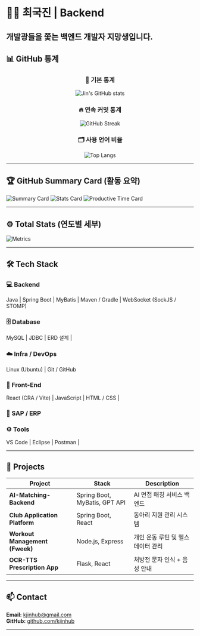 # 🧑‍💻 최국진 | Backend 

개발광들을 쫓는 백엔드 개발자 지망생입니다.  
---

## 📊 GitHub 통계  

<div align="center">

### 🧮 기본 통계
![Jin's GitHub stats](https://github-readme-stats.vercel.app/api?username=kjinhub&show_icons=true&theme=tokyonight)

### 🔥 연속 커밋 통계
![GitHub Streak](https://streak-stats.demolab.com?user=kjinhub&theme=tokyonight)

### 🗂️ 사용 언어 비율
![Top Langs](https://github-readme-stats.vercel.app/api/top-langs/?username=kjinhub&layout=compact&theme=tokyonight)

</div>

---

## 🏆 GitHub Summary Card (활동 요약)

![Summary Card](https://github-profile-summary-cards.vercel.app/api/cards/profile-details?username=kjinhub&theme=tokyonight)
![Stats Card](https://github-profile-summary-cards.vercel.app/api/cards/stats?username=kjinhub&theme=tokyonight)
![Productive Time Card](https://github-profile-summary-cards.vercel.app/api/cards/productive-time?username=kjinhub&theme=tokyonight&utcOffset=9)

---

## ⚙️ Total Stats (연도별 세부)
![Metrics](https://metrics.lecoq.io/kjinhub?template=classic&base.header=0&base.metadata=0&isocalendar=1&languages=1&followup=1&isocalendar.duration=full-year&config.timezone=Asia%2FSeoul)

---

## 🛠 Tech Stack

### 💻 Backend
Java | Spring Boot | MyBatis |  Maven / Gradle | WebSocket (SockJS / STOMP)

### 🗄 Database
MySQL | JDBC | ERD 설계 | 

### ☁️ Infra / DevOps
Linux (Ubuntu) | Git / GitHub

### 🧩 Front-End
React (CRA / Vite) | JavaScript | HTML / CSS |   

### 🧠 SAP / ERP

### ⚙️ Tools
VS Code | Eclipse | Postman  |

---
## 🚀 Projects

| Project | Stack | Description |
|----------|--------|-------------|
| **AI-Matching-Backend** | Spring Boot, MyBatis, GPT API | AI 면접 매칭 서비스 백엔드 |
| **Club Application Platform** | Spring Boot, React | 동아리 지원 관리 시스템 |
| **Workout Management (Fweek)** | Node.js, Express | 개인 운동 루틴 및 헬스 데이터 관리 |
| **OCR-TTS Prescription App** | Flask, React | 처방전 문자 인식 + 음성 안내 |

---

## 📫 Contact
**Email:** kjinhub@gmail.com  
**GitHub:** [github.com/kjinhub](https://github.com/kjinhub)

---
